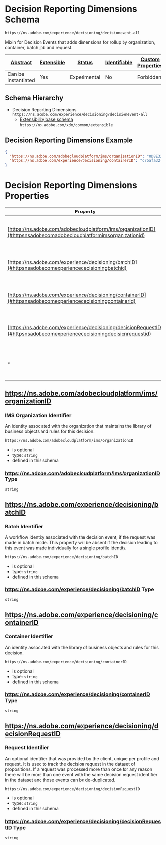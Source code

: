 
# Decision Reporting Dimensions Schema

```
https://ns.adobe.com/experience/decisioning/decisionevent-all
```

Mixin for Decision Events that adds dimensions for rollup by organization, container, batch job and request.

| [Abstract](../../../../abstract.md) | [Extensible](../../../../extensions.md) | [Status](../../../../status.md) | [Identifiable](../../../../id.md) | [Custom Properties](../../../../extensions.md) | [Additional Properties](../../../../extensions.md) | Defined In |
|-------------------------------------|-----------------------------------------|---------------------------------|-----------------------------------|------------------------------------------------|----------------------------------------------------|------------|
| Can be instantiated | Yes | Experimental | No | Forbidden | Permitted | [adobe/experience/decisioning/decisionevent-all.schema.json](adobe/experience/decisioning/decisionevent-all.schema.json) |
## Schema Hierarchy

* Decision Reporting Dimensions `https://ns.adobe.com/experience/decisioning/decisionevent-all`
  * [Extensibility base schema](../../../datatypes/extensible.schema.md) `https://ns.adobe.com/xdm/common/extensible`


## Decision Reporting Dimensions Example
```json
{
  "https://ns.adobe.com/adobecloudplatform/ims/organizationID": "0D8E32C65A8A91520A494008@AdobeOrg",
  "https://ns.adobe.com/experience/decisioning/containerID": "c75afa32-371f-4895-8f43-b853dd9fe740"
}
```

# Decision Reporting Dimensions Properties

| Property | Type | Required | Defined by |
|----------|------|----------|------------|
| [https://ns.adobe.com/adobecloudplatform/ims/organizationID](#httpsnsadobecomadobecloudplatformimsorganizationid) | `string` | Optional | Decision Reporting Dimensions (this schema) |
| [https://ns.adobe.com/experience/decisioning/batchID](#httpsnsadobecomexperiencedecisioningbatchid) | `string` | Optional | Decision Reporting Dimensions (this schema) |
| [https://ns.adobe.com/experience/decisioning/containerID](#httpsnsadobecomexperiencedecisioningcontainerid) | `string` | Optional | Decision Reporting Dimensions (this schema) |
| [https://ns.adobe.com/experience/decisioning/decisionRequestID](#httpsnsadobecomexperiencedecisioningdecisionrequestid) | `string` | Optional | Decision Reporting Dimensions (this schema) |
| `*` | any | Additional | this schema *allows* additional properties |

## https://ns.adobe.com/adobecloudplatform/ims/organizationID
### IMS Organization Identifier

An identity associated with the organization that maintains the library of business objects and rules for this decision.

`https://ns.adobe.com/adobecloudplatform/ims/organizationID`
* is optional
* type: `string`
* defined in this schema

### https://ns.adobe.com/adobecloudplatform/ims/organizationID Type


`string`






## https://ns.adobe.com/experience/decisioning/batchID
### Batch Identifier

A workflow identity associated with the decision event, if the request was made in batch mode. This property will be absent if the decision leading to this event was made individually for a single profile identity.

`https://ns.adobe.com/experience/decisioning/batchID`
* is optional
* type: `string`
* defined in this schema

### https://ns.adobe.com/experience/decisioning/batchID Type


`string`






## https://ns.adobe.com/experience/decisioning/containerID
### Container Identifier

An identity associated with the library of business objects and rules for this decision.

`https://ns.adobe.com/experience/decisioning/containerID`
* is optional
* type: `string`
* defined in this schema

### https://ns.adobe.com/experience/decisioning/containerID Type


`string`






## https://ns.adobe.com/experience/decisioning/decisionRequestID
### Request Identifier

An optional identifier that was provided by the client, unique per profile and request. It is used to track the decision request in the dataset of propositions. If a request was processed more than once for any reason there will be more than one event with the same decision request identifier in the dataset and those events can be de-duplicated.

`https://ns.adobe.com/experience/decisioning/decisionRequestID`
* is optional
* type: `string`
* defined in this schema

### https://ns.adobe.com/experience/decisioning/decisionRequestID Type


`string`





